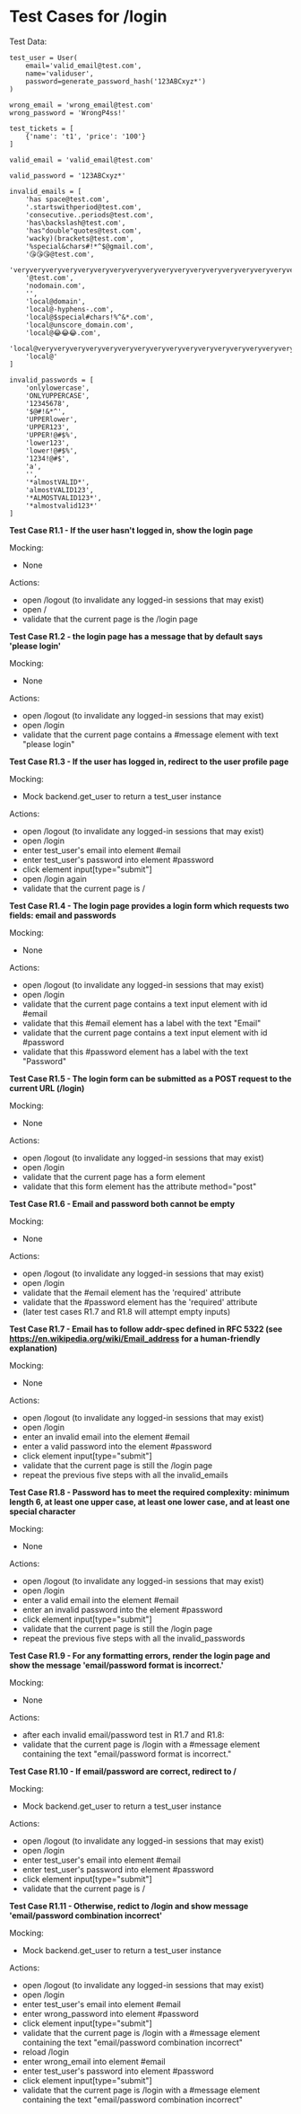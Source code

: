 # Test Cases for /login

Test Data:
```
test_user = User(
    email='valid_email@test.com',
    name='validuser',
    password=generate_password_hash('123ABCxyz*')
)

wrong_email = 'wrong_email@test.com'
wrong_password = 'WrongP4ss!'

test_tickets = [
    {'name': 't1', 'price': '100'}
]

valid_email = 'valid_email@test.com'

valid_password = '123ABCxyz*'

invalid_emails = [
    'has space@test.com',
    '.startswithperiod@test.com',
    'consecutive..periods@test.com',
    'has\backslash@test.com',
    'has"double"quotes@test.com',
    'wacky)(brackets@test.com',
    '%special&chars#!*^$@gmail.com',
    '😘😘😘@test.com',
    'veryveryveryveryveryveryveryveryveryveryveryveryveryveryveryveryveryveryveryveryveryveryveryveryveryveryveryveryveryveryveryveryveryveryveryveryveryveryveryveryveryveryveryveryveryveryveryveryveryveryveryveryveryveryveryverylongemail@test.com',
    '@test.com',
    'nodomain.com',
    '',
    'local@domain',
    'local@-hyphens-.com',
    'local@$special#chars!%^&*.com',
    'local@unscore_domain.com',
    'local@😂😂😂.com',
    'local@veryveryveryveryveryveryveryveryveryveryveryveryveryveryveryveryveryveryveryveryveryveryveryveryveryveryveryveryveryveryveryveryveryveryveryveryveryveryveryveryveryveryveryveryveryveryveryveryveryveryveryveryveryveryveryverylongdomain.com',
    'local@'
]

invalid_passwords = [
    'onlylowercase',
    'ONLYUPPERCASE',
    '12345678',
    '$@#!&*^',
    'UPPERlower',
    'UPPER123',
    'UPPER!@#$%',
    'lower123',
    'lower!@#$%',
    '1234!@#$',
    'a',
    '',
    '*almostVALID*',
    'almostVALID123',
    '*ALMOSTVALID123*',
    '*almostvalid123*'
]

```

**Test Case R1.1 - If the user hasn't logged in, show the login page**

Mocking:

- None

Actions:

- open /logout (to invalidate any logged-in sessions that may exist)
- open /
- validate that the current page is the /login page


**Test Case R1.2 - the login page has a message that by default says 'please login'**

Mocking:

- None

Actions:

- open /logout (to invalidate any logged-in sessions that may exist)
- open /login
- validate that the current page contains a #message element with text "please login"


**Test Case R1.3 - 	If the user has logged in, redirect to the user profile page**

Mocking:

- Mock backend.get_user to return a test_user instance

Actions:

- open /logout (to invalidate any logged-in sessions that may exist)
- open /login
- enter test_user's email into element #email
- enter test_user's password into element #password
- click element input[type="submit"]
- open /login again
- validate that the current page is /


**Test Case R1.4 - The login page provides a login form which requests two fields: email and passwords**

Mocking:

- None

Actions:

- open /logout (to invalidate any logged-in sessions that may exist)
- open /login
- validate that the current page contains a text input element with id #email 
- validate that this #email element has a label with the text "Email"
- validate that the current page contains a text input element with id #password
- validate that this #password element has a label with the text "Password"

**Test Case R1.5 - The login form can be submitted as a POST request to the current URL (/login)**

Mocking:

- None

Actions:

- open /logout (to invalidate any logged-in sessions that may exist)
- open /login
- validate that the current page has a form element
- validate that this form element has the attribute method="post"

**Test Case R1.6 - Email and password both cannot be empty**

Mocking:

- None

Actions:

- open /logout (to invalidate any logged-in sessions that may exist)
- open /login
- validate that the #email element has the 'required' attribute
- validate that the #password element has the 'required' attribute
- (later test cases R1.7 and R1.8 will attempt empty inputs)


**Test Case R1.7 - Email has to follow addr-spec defined in RFC 5322 (see https://en.wikipedia.org/wiki/Email_address for a human-friendly explanation)**

Mocking:

- None

Actions:

- open /logout (to invalidate any logged-in sessions that may exist)
- open /login
- enter an invalid email into the element #email
- enter a valid password into the element #password
- click element input[type="submit"]
- validate that the current page is still the /login page
- repeat the previous five steps with all the invalid_emails

**Test Case R1.8 - Password has to meet the required complexity: minimum length 6, at least one upper case, at least one lower case, and at least one special character**

Mocking:

- None

Actions:

- open /logout (to invalidate any logged-in sessions that may exist)
- open /login
- enter a valid email into the element #email
- enter an invalid password into the element #password
- click element input[type="submit"]
- validate that the current page is still the /login page
- repeat the previous five steps with all the invalid_passwords


**Test Case R1.9 - For any formatting errors, render the login page and show the message 'email/password format is incorrect.'**

Mocking:

- None

Actions:

- after each invalid email/password test in R1.7 and R1.8:
- validate that the current page is /login with a #message element containing the text "email/password format is incorrect."


**Test Case R1.10 - If email/password are correct, redirect to /**

Mocking:

- Mock backend.get_user to return a test_user instance

Actions:

- open /logout (to invalidate any logged-in sessions that may exist)
- open /login
- enter test_user's email into element #email
- enter test_user's password into element #password
- click element input[type="submit"]
- validate that the current page is /


**Test Case R1.11 - Otherwise, redict to /login and show message 'email/password combination incorrect'**

Mocking:

- Mock backend.get_user to return a test_user instance

Actions:

- open /logout (to invalidate any logged-in sessions that may exist)
- open /login
- enter test_user's email into element #email
- enter wrong_password into element #password
- click element input[type="submit"]
- validate that the current page is /login with a #message element containing the text "email/password combination incorrect"
- reload /login
- enter wrong_email into element #email
- enter test_user's password into element #password
- click element input[type="submit"]
- validate that the current page is /login with a #message element containing the text "email/password combination incorrect"

